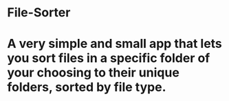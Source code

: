 # File-Sorter
# A very simple and small app that lets you sort files in a specific folder of your choosing to their unique folders, sorted by file type.

